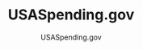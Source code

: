 ---
layout: resources-landing
title: "USASpending.gov"
subtitle: "USASpending.gov"
filters: federal-financial-assistance uniform-guidance website federal-agency
external_link: https://www.usaspending.gov/
---